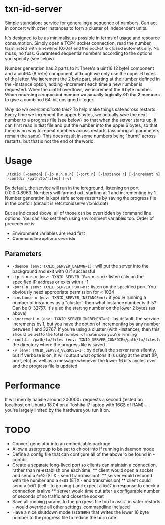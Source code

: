 # txn-id-server
Simple standalone service for generating a sequence of numbers. Can act in concert with other instances to form a cluster of independent units.

It's designed to be as minimalist as possible in terms of usage and resource consumption.
Simply open a TCP4 socket connection, read the number, terminated with a newline (0x0a) and the socket is closed automatically. No muss, no fuss. Guaranteed sequential numbers according to the options you specify (see below). 

Number generation has 2 parts to it. There's a uint16 (2 byte) component and a uint64 (8 byte) component, although we only use the upper 6 bytes of the latter. We increment the 2 byte part, starting at the number defined in the -instance option, adding -increment each time a new number is requested. When the uint16 overflows, we increment the 6 byte number. When returning a requested number we actually logically OR the 2 numbers to give a combined 64-bit unsigned integer.

*Why do we overcomplicate this?* To help make things safe across restarts.
Every time we increment the upper 6 bytes, we actually save the next number to a progress file (see below), so that when the server starts up, it can first read in that file and put the number into the upper 6 bytes, so that there is no way to repeat numbers across restarts (assuming all parameters remain the same). This does result in some numbers being "burnt" across restarts, but that is not the end of the world.

# Usage
```
./txnid [-daemon] [-ip n.n.n.n] [-port n] [-instance n] [-increment n] [-confdir /path/to/files] [-v]
```
By default, the service will run in the foreground, listening on port 0.0.0.0:8963. Numbers will farmed out, starting at 1 and incrementing by 1. Number generation is kept safe across restarts by saving the progress file in the confdir (default is /etc/txnidserver/txnid.dat) 

But as indicated above, all of those can be overridden by command line options. You can also set them using environment variables too. Order of precedence is:
* Environment variables are read first
* Commandline options override

## Parameters
* `-daemon (env: TXNID_SERVER_DAEMON=1):` will put the server into the background and exit with 0 if successful
* `-ip n.n.n.n (env: TXNID_SERVER_IP=n.n.n.n):`  listen only on the specified IP address or exits with a -1
* `-port n (env: TXNID_SERVER_PORT=n):` listen on the specified port. You obviously need appropriate permission for < 1024
* `-instance n (env: TXNID_SERVER_INSTANCE=n):` if you're running a number of instances as a "cluster", then what instance number is this? Can be 0-32767. It's also the starting number on the lower 2 bytes (as above)
* `-increment n (env: TXNID_SERVER_INCREMENT=n):` by default, the service increments by 1, but you have the option of incrementing by any number between 1 and 32767. If you're using a cluster (with -instance), then this should be set to the total number of instances you're running
* `-confdir /path/to/files (env: TXNID_SERVER_CONFDIR=/path/to/files):` the directory where the progress file is saved.
* `-v (env: TXNID_SERVER_VERBOSE=1):` by default the server runs silently, but if verbose is on, it will output what options it is using at the start (IP, port, etc) as well as a message whenever the lower 16 bits cycles over and the progress file is updated.

# Performance
It will merrily handle around 200000+ requests a second (tested on localhost on Ubuntu 18.04 on a Toshiba i7 laptop with 16GB of RAM) - you're largely limited by the hardware you run it on.

# TODO
* Convert generator into an embeddable package
* Allow a user:group to be set to chroot into if running in daemon mode
* Define a config file that can configure all of the above to be found in -confdir
* Create a separate long-lived port so clients can maintain a connection, rather than re-establish one each time.
** client would open a socket and send a `0x02` (STX - send transmission).
** server would respond with the number and a `0x03` (ETX - end transmission)
** client could send a `0x07` (bell - to go ping!) and expect a `0x07` in response to check a connection is alive
** server would time out after a configurable number of seconds of no traffic and close the socket
* Save all running params to the progress file too to assist in safer restarts - would override all other settings, commandline included
* Have a nice shutdown mode (`SIGTERM`) that writes the lower 16 byte number to the progress file to reduce the burn rate

